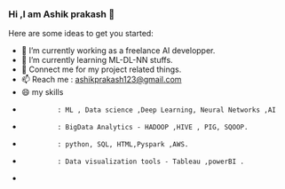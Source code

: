 ### Hi ,I am Ashik prakash  👋



Here are some ideas to get you started:

- 🔭 I’m currently working as a freelance AI developper.
- 🌱 I’m currently learning ML-DL-NN stuffs.
- 💬 Connect me for my project related things.
- 📫 Reach me : ashikprakash123@gmail.com
- 😄 my skills 
-              : ML , Data science ,Deep Learning, Neural Networks ,AI
-              : BigData Analytics - HADOOP ,HIVE , PIG, SQOOP.
-              : python, SQL, HTML,Pyspark ,AWS.
-              : Data visualization tools - Tableau ,powerBI .
- 

